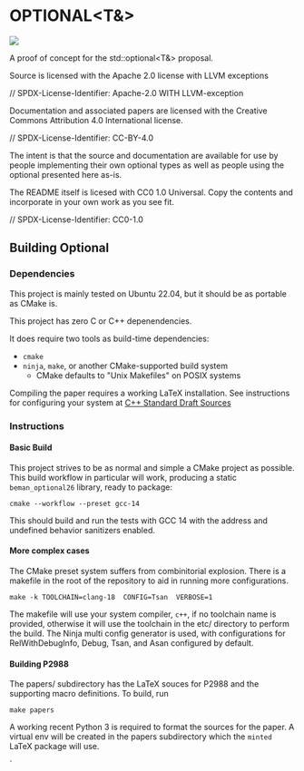 # OPTIONAL<T&>

![](https://github.com/steve-downey/view_maybe/actions/workflows/ci.yml/badge.svg)

A proof of concept for the std::optional<T&> proposal.

Source is licensed with the Apache 2.0 license with LLVM exceptions

// SPDX-License-Identifier: Apache-2.0 WITH LLVM-exception

Documentation and associated papers are licensed with the Creative Commons Attribution 4.0 International license.

// SPDX-License-Identifier: CC-BY-4.0

The intent is that the source and documentation are available for use by people implementing their own optional types as well as people using the optional presented here as-is.

The README itself is licesed with CC0 1.0 Universal. Copy the contents and incorporate in your own work as you see fit.

// SPDX-License-Identifier: CC0-1.0

## Building Optional

### Dependencies

This project is mainly tested on Ubuntu 22.04, but it should be as portable as CMake is.

This project has zero C or C++ depenendencies.

It does require two tools as build-time dependencies:

-  `cmake`
- `ninja`, `make`, or another CMake-supported build system
  - CMake defaults to "Unix Makefiles" on POSIX systems

Compiling the paper requires a working LaTeX installation. See instructions for configuring your system at [C++ Standard Draft Sources](https://github.com/cplusplus/draft/blob/main/README.rst)

### Instructions

#### Basic Build

This project strives to be as normal and simple a CMake project as possible. This build workflow in particular will work, producing a static `beman_optional26` library, ready to package:

```shell
cmake --workflow --preset gcc-14
```
This should build and run the tests with GCC 14 with the address and undefined behavior sanitizers enabled.

#### More complex cases
The CMake preset system suffers from combinitorial explosion. There is a makefile in the root of the repository to aid in running more configurations.

```shell
make -k TOOLCHAIN=clang-18  CONFIG=Tsan  VERBOSE=1
```

The makefile will use your system compiler, `c++`, if no toolchain name is provided, otherwise it will use the toolchain in the etc/ directory to perform the build. The Ninja multi config generator is used, with configurations for RelWithDebugInfo, Debug, Tsan, and Asan configured by default.

#### Building P2988

The papers/ subdirectory has the LaTeX souces for P2988 and the supporting macro definitions. To build, run
```shell
make papers
```

A working recent Python 3 is required to format the sources for the paper. A virtual env will be created in the papers subdirectory which the `minted` LaTeX package will use.

`
